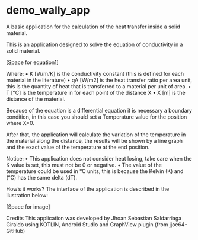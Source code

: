 # demo_wally_app
A basic application for the calculation of the heat transfer inside a solid material.

This is an application designed to solve the equation of conductivity in a solid material.

[Space for equation1]

Where:
• K [W/m/K] is the conductivity constant (this is defined for each material in the literature)
• qA [W/m2] is the heat transfer ratio per area unit, this is the quantity of heat that is transferred to a material per unit of area.
• T [°C] is the temperature in for each point of the distance X
• X [m] is the distance of the material.

Because of the equation is a differential equation it is necessary a boundary condition, in this case you should set a Temperature value for the position where X=0.

After that, the application will calculate the variation of the temperature in the material along the distance, the results will be shown by a line graph and the exact value of the temperature at the end position.

Notice:
• This application does not consider heat losing, take care when the K value is set, this must not be 0 or negative.
• The value of the temperature could be used in °C units, this is because the Kelvin (K) and (°C) has the same delta (dT).

How’s it works?
The interface of the application is described in the ilustration below:

[Space for image]

Credits
This application was developed by Jhoan Sebastian Saldarriaga Giraldo using
KOTLIN, Android Studio and GraphView plugin (from jjoe64-GitHub)
